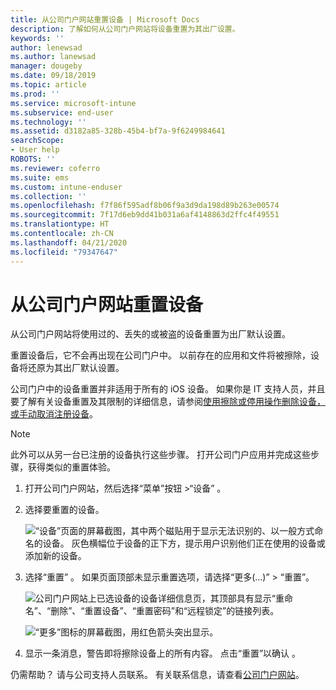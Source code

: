 ```yaml
---
title: 从公司门户网站重置设备 | Microsoft Docs
description: 了解如何从公司门户网站将设备重置为其出厂设置。
keywords: ''
author: lenewsad
ms.author: lanewsad
manager: dougeby
ms.date: 09/18/2019
ms.topic: article
ms.prod: ''
ms.service: microsoft-intune
ms.subservice: end-user
ms.technology: ''
ms.assetid: d3182a85-328b-45b4-bf7a-9f6249984641
searchScope:
- User help
ROBOTS: ''
ms.reviewer: coferro
ms.suite: ems
ms.custom: intune-enduser
ms.collection: ''
ms.openlocfilehash: f7f86f595adf8b06f9a3d9da198d89b263e00574
ms.sourcegitcommit: 7f17d6eb9dd41b031a6af4148863d2ffc4f49551
ms.translationtype: HT
ms.contentlocale: zh-CN
ms.lasthandoff: 04/21/2020
ms.locfileid: "79347647"
---
```

# <a name="reset-device-from-company-portal-website"></a>从公司门户网站重置设备

从公司门户网站将使用过的、丢失的或被盗的设备重置为出厂默认设置。  

重置设备后，它不会再出现在公司门户中。 以前存在的应用和文件将被擦除，设备将还原为其出厂默认设置。 

公司门户中的设备重置并非适用于所有的 iOS 设备。 如果你是 IT 支持人员，并且要了解有关设备重置及其限制的详细信息，请参阅[使用擦除或停用操作删除设备，或手动取消注册设备](https://docs.microsoft.com/intune/devices-wipe)。  

> [!Note]
> 此外可以从另一台已注册的设备执行这些步骤。 打开公司门户应用并完成这些步骤，获得类似的重置体验。 

1. 打开公司门户网站，然后选择“菜单”按钮 >“设备”   。  

2. 选择要重置的设备。

    ![“设备”页面的屏幕截图，其中两个磁贴用于显示无法识别的、以一般方式命名的设备。 灰色横幅位于设备的正下方，提示用户识别他们正在使用的设备或添加新的设备。](./media/rename-reset-device-step2-1808.png)  

3. 选择“重置”  。 如果页面顶部未显示重置选项，请选择“更多(…)” > “重置”。  

     ![公司门户网站上已选设备的设备详细信息页，其顶部具有显示“重命名”、“删除”、“重置设备”、“重置密码”和“远程锁定”的链接列表。 ](./media/rename-reset-device-1808.png)  

    ![“更多”图标的屏幕截图，用红色箭头突出显示。](./media/rename-reset-device-step3-more-1808.png)  

4. 显示一条消息，警告即将擦除设备上的所有内容。 点击“重置”以确认  。  

仍需帮助？ 请与公司支持人员联系。 有关联系信息，请查看[公司门户网站](https://go.microsoft.com/fwlink/?linkid=2010980)。
